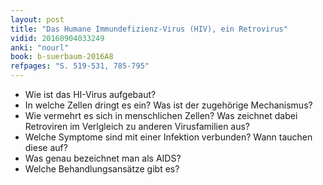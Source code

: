 ```yaml
---
layout: post
title: "Das Humane Immundefizienz-Virus (HIV), ein Retrovirus"
vidid: 20160904033249
anki: "nourl"
book: b-suerbaum-2016A8
refpages: "S. 519-531, 785-795"
---
```

- Wie ist das HI-Virus aufgebaut?
- In welche Zellen dringt es ein? Was ist der zugehörige Mechanismus?
- Wie vermehrt es sich in menschlichen Zellen? Was zeichnet dabei Retroviren im Verlgleich zu anderen Virusfamilien aus?
- Welche Symptome sind mit einer Infektion verbunden? Wann tauchen diese auf?
- Was genau bezeichnet man als AIDS?
- Welche Behandlungsansätze gibt es?

